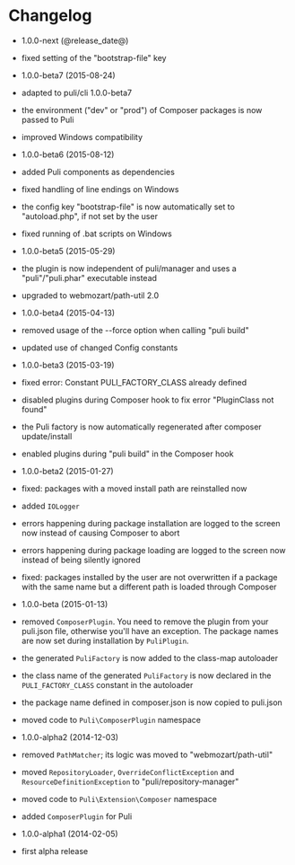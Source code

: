 Changelog
=========

* 1.0.0-next (@release_date@)

 * fixed setting of the "bootstrap-file" key

* 1.0.0-beta7 (2015-08-24)

 * adapted to puli/cli 1.0.0-beta7
 * the environment ("dev" or "prod") of Composer packages is now passed to Puli
 * improved Windows compatibility

* 1.0.0-beta6 (2015-08-12)

 * added Puli components as dependencies
 * fixed handling of line endings on Windows
 * the config key "bootstrap-file" is now automatically set to "autoload.php",
   if not set by the user
 * fixed running of .bat scripts on Windows

* 1.0.0-beta5 (2015-05-29)

 * the plugin is now independent of puli/manager and uses a "puli"/"puli.phar"
   executable instead
 * upgraded to webmozart/path-util 2.0

* 1.0.0-beta4 (2015-04-13)

 * removed usage of the --force option when calling "puli build"
 * updated use of changed Config constants

* 1.0.0-beta3 (2015-03-19)

 * fixed error: Constant PULI_FACTORY_CLASS already defined
 * disabled plugins during Composer hook to fix error "PluginClass not found"
 * the Puli factory is now automatically regenerated after composer update/install
 * enabled plugins during "puli build" in the Composer hook

* 1.0.0-beta2 (2015-01-27)

 * fixed: packages with a moved install path are reinstalled now
 * added `IOLogger`
 * errors happening during package installation are logged to the screen now 
   instead of causing Composer to abort
 * errors happening during package loading are logged to the screen now instead
   of being silently ignored
 * fixed: packages installed by the user are not overwritten if a package with
   the same name but a different path is loaded through Composer

* 1.0.0-beta (2015-01-13)

 * removed `ComposerPlugin`. You need to remove the plugin from your puli.json
   file, otherwise you'll have an exception. The package names are now set
   during installation by `PuliPlugin`.
 * the generated `PuliFactory` is now added to the class-map autoloader
 * the class name of the generated `PuliFactory` is now declared in the
   `PULI_FACTORY_CLASS` constant in the autoloader
 * the package name defined in composer.json is now copied to puli.json
 * moved code to `Puli\ComposerPlugin` namespace

* 1.0.0-alpha2 (2014-12-03)

 * removed `PathMatcher`; its logic was moved to "webmozart/path-util"
 * moved `RepositoryLoader`, `OverrideConflictException` and 
   `ResourceDefinitionException` to "puli/repository-manager"
 * moved code to `Puli\Extension\Composer` namespace
 * added `ComposerPlugin` for Puli

* 1.0.0-alpha1 (2014-02-05)

 * first alpha release
